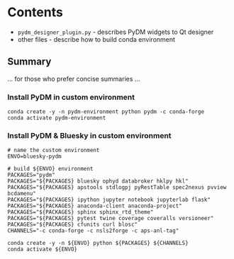 # Contents

* `pydm_designer_plugin.py` - describes PyDM widgets to Qt designer
* other files - describe how to build conda environment

## Summary

... for those who prefer concise summaries ...

### Install PyDM in custom environment

```
conda create -y -n pydm-environment python pydm -c conda-forge
conda activate pydm-environment
```

### Install PyDM & Bluesky in custom environment

```
# name the custom environment
ENVO=bluesky-pydm

# build ${ENVO} environment
PACKAGES="pydm"
PACKAGES="${PACKAGES} bluesky ophyd databroker hklpy hkl"
PACKAGES="${PACKAGES} apstools stdlogpj pyRestTable spec2nexus pvview bcdamenu"
PACKAGES="${PACKAGES} ipython jupyter notebook jupyterlab flask"
PACKAGES="${PACKAGES} anaconda-client anaconda-project"
PACKAGES="${PACKAGES} sphinx sphinx_rtd_theme"
PACKAGES="${PACKAGES} pytest twine coverage coveralls versioneer"
PACKAGES="${PACKAGES} cfunits curl blosc"
CHANNELS="-c conda-forge -c nsls2forge -c aps-anl-tag"

conda create -y -n ${ENVO} python ${PACKAGES} ${CHANNELS}
conda activate ${ENVO}
```
